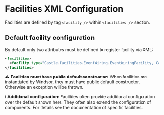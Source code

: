 # Facilities XML Configuration

Facilities are defined by tag `<facility />` within `<facilities />` section.

## Default facility configuration

By default only two attributes must be defined to register facility via XML:

```xml
<facilities>
  <facility type="Castle.Facilities.EventWiring.EventWiringFacility, Castle.Windsor" />
</facilities>
```

:warning: **Facilities must have public default constructor:** When facilities are instantiated by Windsor, they must have public default constructor. Otherwise an exception will be thrown.

:information_source: **Additional configuration:** Facilities often provide additional configuration over the default shown here. They often also extend the configuration of components. For details see the documentation of specific facilities.